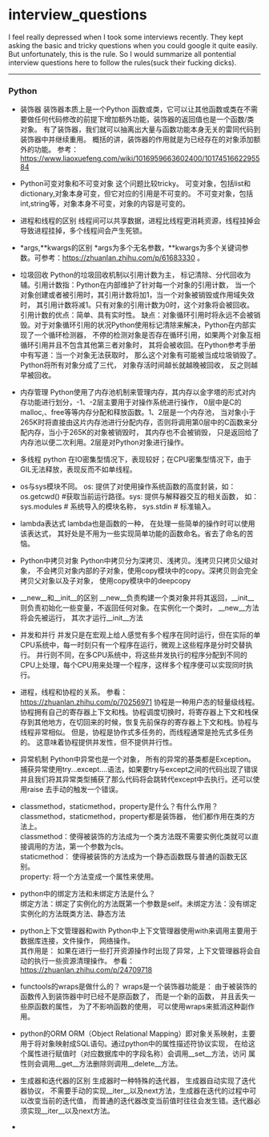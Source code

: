 # interview_questions
I feel really depressed when I took some interviews recently. They kept asking the basic and tricky questions when you could google it quite easily. But unfortunately, this is the rule. So I would summarize all pontential interview questions here to follow the rules(suck their fucking dicks).

---
### Python
* 装饰器 装饰器本质上是一个Python 函数或类，它可以让其他函数或类在不需要做任何代码修改的前提下增加额外功能，装饰器的返回值也是一个函数/类对象。 有了装饰器，我们就可以抽离出大量与函数功能本身无关的雷同代码到装饰器中并继续重用。 概括的讲，装饰器的作用就是为已经存在的对象添加额外的功能。 参考： https://www.liaoxuefeng.com/wiki/1016959663602400/1017451662295584  
 
* Python可变对象和不可变对象 这个问题比较tricky。 可变对象，包括list和dictionary,对象本身可变，但它对应的引用是不可变的。 不可变对象，包括int,string等，对象本身不可变，对象的内容是可变的。

* 进程和线程的区别 线程间可以共享数据，进程比线程更消耗资源，线程挂掉会导致进程挂掉，多个线程间会产生死锁。

* *args,**kwargs的区别  *args为多个无名参数，**kwargs为多个关键词参数。可参考：https://zhuanlan.zhihu.com/p/61683330 。

* 垃圾回收 Python的垃圾回收机制以引用计数为主， 标记清除、分代回收为辅。引用计数指：Python在内部维护了针对每一个对象的引用计数， 当一个对象创建或者被引用时，其引用计数将加1，当一个对象被销毁或作用域失效时， 其引用计数将减1。只有对象的引用计数为0时，这个对象将会被回收。引用计数的优点：简单、具有实时性。 缺点：对象循环引用时将永远不会被销毁。对于对象循环引用的状况Python使用标记清除来解决，Python在内部实现了一个循环检测器， 不停的检测对象是否存在循环引用，如果两个对象互相循环引用并且不包含其他第三者对象时， 其将会被收回。在Python参考手册中有写道：当一个对象无法获取时， 那么这个对象有可能被当成垃圾销毁了。Python将所有对象分成了三代， 对象存活时间越长就越晚被回收， 反之则越早被回收。

* 内存管理 Python使用了内存池机制来管理内存，其内存以金字塔的形式对内存功能进行划分，-1、-2层主要用于对操作系统进行操作， 0层中是C的malloc,、free等等内存分配和释放函数。1、2层是一个内存池， 当对象小于265K时将直接由这片内存池进行分配内存，否则将调用第0层中的C函数来分配内存，当小于265K的对象被销毁时， 其内存也不会被销毁， 只是返回给了内存池以便二次利用。2层是对Python对象进行操作。

* 多线程 python 在IO密集型情况下，表现较好；在CPU密集型情况下，由于GIL无法释放，表现反而不如单线程。

* os与sys模块不同。 os: 提供了对使用操作系统函数的高度封装，如：os.getcwd() #获取当前运行路径。sys: 提供与解释器交互的相关函数， 如：sys.modules # 系统导入的模块名称， sys.stdin # 标准输入。

* lambda表达式 lambda也是函数的一种， 在处理一些简单的操作时可以使用该表达式， 其好处是不用为一些实现简单功能的函数命名。省去了命名的苦恼。

* Python中拷贝对象 Python中拷贝分为深拷贝、浅拷贝。浅拷贝只拷贝父级对象， 不会拷贝对象内部的子对象，使用copy模块中的copy。深拷贝则会完全拷贝父对象以及子对象， 使用copy模块中的deepcopy

* __new__和__init__的区别 __new__负责构建一个类对象并将其返回，__init__则负责初始化一些变量，不返回任何对象。在实例化一个类时， __new__方法将会先被运行， 其次才运行__init__方法

* 并发和并行 并发只是在宏观上给人感觉有多个程序在同时运行，但在实际的单CPU系统中，每一时刻只有一个程序在运行，微观上这些程序是分时交替执行。 并行则不同，在多CPU系统中，将这些并发执行的程序分配到不同的CPU上处理，每个CPU用来处理一个程序，这样多个程序便可以实现同时执行。

* 进程，线程和协程的关系。 参看： https://zhuanlan.zhihu.com/p/70256971 协程是一种用户态的轻量级线程。 协程拥有自己的寄存器上下文和栈。协程调度切换时，将寄存器上下文和栈保存到其他地方，在切回来的时候，恢复先前保存的寄存器上下文和栈。协程与线程非常相似。 但是，协程是协作式多任务的，而线程通常是抢先式多任务的。 这意味着协程提供并发性，但不提供并行性。

* 异常机制 Python中异常也是一个对象， 所有的异常的基类都是Exception。捕获异常使用try...except....语法，如果要try与except之间的代码出现了错误并且我们将其异常类型捕获了那么代码将会跳转代except中去执行。还可以使用raise 去手动的触发一个错误。

* classmethod，staticmethod，property是什么？有什么作用？  
  classmethod，staticmethod，property都是装饰器， 他们都作用在类的方法上。  
  classmethod：使得被装饰的方法成为一个类方法既不需要实例化类就可以直接调用的方法，第一个参数为cls。  
  staticmethod： 使得被装饰的方法成为一个静态函数既与普通的函数无区别。  
  property: 将一个方法变成一个属性来使用。 
  
* python中的绑定方法和未绑定方法是什么？  
  绑定方法：绑定了实例化的方法既第一个参数是self。未绑定方法：没有绑定实例化的方法既类方法、静态方法  
  
* python上下文管理器和with 
  Python中上下文管理器使用with来调用主要用于数据库连接，文件操作， 网络操作。  
  其作用是： 如果在进行一些打开资源操作时出现了异常，上下文管理器将会自动的执行一些资源清理操作。 
  参看： https://zhuanlan.zhihu.com/p/24709718
  
* functools的wraps是做什么的？ 
  wraps是一个装饰器功能是： 由于被装饰的函数传入到装饰器中时已经不是原函数了， 而是一个新的函数， 并且丢失一些原函数的属性， 为了不影响函数的使用， 可以使用wraps来抵消这种副作用。
  
* python的ORM
  ORM（Object Relational Mapping）即对象关系映射，主要用于将对象映射成SQL语句。通过python中的属性描述符协议实现， 在给这个属性进行赋值时（对应数据库中的字段名称）会调用__set__方法，访问  属性则会调用__get__方法删除则调用__delete__方法。
  
* 生成器和迭代器的区别
  生成器时一种特殊的迭代器， 生成器自动实现了迭代器协议， 不需要手动的实现__iter__以及next方法，生成器在迭代的过程中可以改变当前的迭代值， 而普通的迭代器改变当前值时往往会发生错。迭代器必须实现__iter__以及next方法。
  
*  
   
